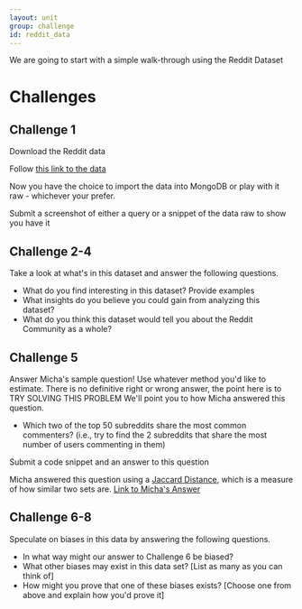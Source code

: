 ```yaml
---
layout: unit
group: challenge
id: reddit_data
---
```


We are going to start with a simple walk-through using the Reddit Dataset

# Challenges

## Challenge 1

Download the Reddit data

Follow [this link to the data](http://www.reddit.com/r/datasets/comments/1mbsa2/155m_reddit_comments_over_15_days/)

Now you have the choice to import the data into MongoDB or play with it raw - whichever your prefer.

Submit a screenshot of either a query or a snippet of the data raw to show you have it

## Challenge 2-4

Take a look at what's in this dataset and answer the following questions.

* What do you find interesting in this dataset?  Provide examples
* What insights do you believe you could gain from analyzing this dataset?
* What do you think this dataset would tell you about the Reddit Community as a whole?

## Challenge 5

Answer Micha's sample question!  Use whatever method you'd like to estimate.  There is no definitive right or wrong answer, the point here is to TRY SOLVING THIS PROBLEM  We'll point you to how Micha answered this question.

* Which two of the top 50 subreddits share the most common commenters?  (i.e., try to find the 2 subreddits that share the most number of users commenting in them)

Submit a code snippet and an answer to this question

Micha answered this question using a [Jaccard Distance](http://www.google.com/url?q=http%3A%2F%2Fen.wikipedia.org%2Fwiki%2FJaccard_index&sa=D&sntz=1&usg=AFQjCNEVx641Q05H4TsuVpL894sPoVEsBQ), which is a measure of how similar two sets are.
[Link to Micha's Answer](https://github.com/CSCI-4830-002-2014/challenge-week-12/tree/master/examples/reddit)

## Challenge 6-8

Speculate on biases in this data by answering the following questions.

* In what way might our answer to Challenge 6 be biased?
* What other biases may exist in this data set? [List as many as you can think of]
* How might you prove that one of these biases exists? [Choose one from above and explain how you'd prove it]






